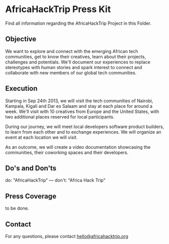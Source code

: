 AfricaHackTrip Press Kit
========================

Find all information regarding the AfricaHackTrip Project in this Folder.


Objective
---------

We want to explore and connect with the emerging African tech
communities, get to know their creatives, learn about their projects,
challenges and potentials. We'll document our experiences to
replace stereotypes with human stories and spark interest to connect 
and collaborate with new members of our global tech communities.


Execution
---------

Starting in Sep 24th 2013, we will visit the tech communities of
Nairobi, Kampala, Kigali and Dar es Salaam and stay at each place for 
around a week. We'll visit with 10 creatives from Europe and the 
United States, with two additional places reserved for local 
participants.

During our journey, we will meet local developers software product
builders, to learn from each other and to exchange experiences.
We will organize an event at each location we will visit.

As an outcome, we will create a video documentation showcasing the
communities, their coworking spaces and their developers. 

Do's and Don'ts
---------------

do: "AfricaHackTrip" — don't: "Africa Hack Trip"


Press Coverage
--------------

to be done.


Contact
-------

For any questions, please contact hello@africahacktrip.org